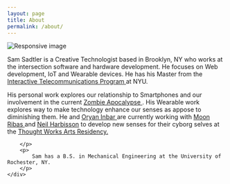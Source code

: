 ```yaml
---
layout: page
title: About
permalink: /about/
---
```

<div class="container">
<div class="row">
<!-- <div class="col-sm-1"></div> -->
	<div class="col-sm-4">
		<img src="../img/headshot-crop.jpg" class="img-responsive icon center-block img-circle" alt="Responsive image">
	</div>
	<div class="col-xs-8">
		<p>
		Sam Sadtler is a Creative Technologist based in Brooklyn, NY who works at the intersection software and hardware development. He focuses on Web development, IoT and Wearable devices. He has his Master from the <a href="https://tisch.nyu.edu/itp"> Interactive Telecommunications Program </a> at NYU.
		<br>
		</p>
		<p>
			His personal work explores our relationship to Smartphones and our involvement in the current <a href="www.samsadtler.com/apocalypse"> Zombie Apocalypse </a>. His Wearable work  explores way to make technology enhance our senses as appose to diminishing them. He and <a href="http://oryano.com/"> Oryan Inbar </a> are currently working with <a href="http://cyborgarts.com/#moon-ribas"> Moon Ribas </a> and  <a href="http://harbisson.com/">Neil Harbisson</a> to develop new senses for their cyborg selves at the <a href="https://thoughtworksarts.io/"> Thought Works Arts Residency.</a>
		<br>

		</p>
		<p>
			Sam has a B.S. in Mechanical Engineering at the University of Rochester, NY. 
		</p>	
	</div>
</div>
</div>
 